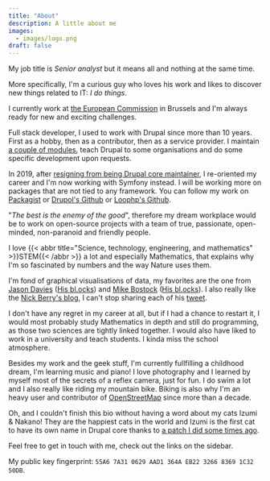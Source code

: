 ```yaml
---
title: "About"
description: A little about me
images: 
  - images/logo.png
draft: false
---
```

My job title is _Senior analyst_ but it means all and nothing at the same
time.

More specifically, I'm a curious guy who loves his work and likes to discover
new things related to IT: *I do things*.

I currently work at [the European Commission](https://ec.europa.eu) in Brussels
and I'm always ready for new and exciting challenges.

Full stack developer, I used to work with Drupal since more than 10 years.
First as a hobby, then as a contributor, then as a service provider.
I maintain [a couple of modules](https://drupal.org/u/pol), teach Drupal to some
organisations and do some specific development upon requests.

In 2019, after [resigning from being Drupal core maintainer](https://www.drupal.org/project/drupal/issues/3089877),
I re-oriented my career and I'm now working with Symfony instead. I will be
working more on packages that are not tied to any framework.
You can follow my work on [Packagist](https://packagist.org/packages/drupol/)
or [Drupol's Github](https://github.com/drupol/) or [Loophp's Github](https://github.com/loophp/).

"_The best is the enemy of the good_", therefore my dream workplace would be to
work on open-source projects with a team of true, passionate, open-minded,
non-paranoid and friendly people.

I love {{< abbr title="Science, technology, engineering, and mathematics" >}}STEM{{< /abbr >}}
a lot and especially Mathematics, that explains why I'm so fascinated by numbers
and the way Nature uses them. 

I'm fond of graphical visualisations of data, my favorites are the one from [Jason Davies](https://www.jasondavies.com/)
([His bl.ocks](https://bl.ocks.org/jasondavies)) and [Mike Bostock](https://bost.ocks.org/mike/) ([His bl.ocks](https://bl.ocks.org/mbostock)).
I also really like the [Nick Berry's blog](http://datagenetics.com/), I can't
stop sharing each of his [tweet](https://twitter.com/datagenetics).

I don't have any regret in my career at all, but if I had a chance to restart
it, I would most probably study Mathematics in depth and still do programming,
as those two sciences are tightly linked together.
I would also have liked to work in a university and teach students. I kinda miss
the school atmosphere.

Besides my work and the geek stuff, I'm currently fullfilling a childhood dream,
I'm learning music and piano!
I love photography and I learned by myself most of the secrets of a reflex
camera, just for fun.
I do swim a lot and I also really like riding my mountain bike.
Biking is also why I'm an heavy user and contributor of [OpenStreetMap](https://www.openstreetmap.org/)
since more than a decade.

Oh, and I couldn't finish this bio without having a word about my cats Izumi &
Nakano! They are the happiest cats in the world and Izumi is the first cat to
have its own name in Drupal core thanks to [a patch I did some times ago](https://api.drupal.org/api/drupal/modules%21system%21system.api.php/function/hook_system_theme_engine_info/7.x).

Feel free to get in touch with me, check out the links on the sidebar.

My public key fingerprint: `55A6 7A31 0629 AAD1 364A EB22 3266 8369 1C32 50DB`.
